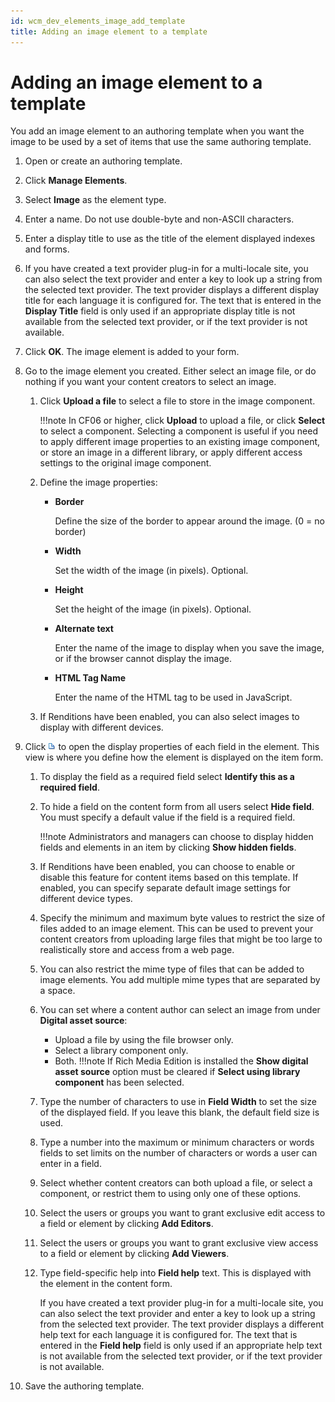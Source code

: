 ```yaml
---
id: wcm_dev_elements_image_add_template
title: Adding an image element to a template
---
```


# Adding an image element to a template


You add an image element to an authoring template when you want the image to be used by a set of items that use the same authoring template.

1.  Open or create an authoring template.

2.  Click **Manage Elements**.

3.  Select **Image** as the element type.

4.  Enter a name. Do not use double-byte and non-ASCII characters.

5.  Enter a display title to use as the title of the element displayed indexes and forms.

6.  If you have created a text provider plug-in for a multi-locale site, you can also select the text provider and enter a key to look up a string from the selected text provider. The text provider displays a different display title for each language it is configured for. The text that is entered in the **Display Title** field is only used if an appropriate display title is not available from the selected text provider, or if the text provider is not available.

7.  Click **OK**. The image element is added to your form.

8.  Go to the image element you created. Either select an image file, or do nothing if you want your content creators to select an image.

    1.  Click **Upload a file** to select a file to store in the image component.

        !!!note
            In CF06 or higher, click **Upload** to upload a file, or click **Select** to select a component. Selecting a component is useful if you need to apply different image properties to an existing image component, or store an image in a different library, or apply different access settings to the original image component.

    2.  Define the image properties:

        -   **Border**

            Define the size of the border to appear around the image. (0 = no border)

        -   **Width**

            Set the width of the image (in pixels). Optional.

        -   **Height**

            Set the height of the image (in pixels). Optional.

        -   **Alternate text**

            Enter the name of the image to display when you save the image, or if the browser cannot display the image.

        -   **HTML Tag Name**

            Enter the name of the HTML tag to be used in JavaScript.

    3.  If Renditions have been enabled, you can also select images to display with different devices.

9.  Click ![properties](../../../../../../images//propIcon.jpg) to open the display properties of each field in the element. This view is where you define how the element is displayed on the item form.

    1.  To display the field as a required field select **Identify this as a required field**.

    2.  To hide a field on the content form from all users select **Hide field**. You must specify a default value if the field is a required field.

        !!!note
            Administrators and managers can choose to display hidden fields and elements in an item by clicking **Show hidden fields**.

    3.  If Renditions have been enabled, you can choose to enable or disable this feature for content items based on this template. If enabled, you can specify separate default image settings for different device types.

    4.  Specify the minimum and maximum byte values to restrict the size of files added to an image element. This can be used to prevent your content creators from uploading large files that might be too large to realistically store and access from a web page.

    5.  You can also restrict the mime type of files that can be added to image elements. You add multiple mime types that are separated by a space.

    6.  You can set where a content author can select an image from under **Digital asset source**:

        -   Upload a file by using the file browser only.
        -   Select a library component only.
        -   Both.
        !!!note
             If Rich Media Edition is installed the **Show digital asset source** option must be cleared if **Select using library component** has been selected.

    7.  Type the number of characters to use in **Field Width** to set the size of the displayed field. If you leave this blank, the default field size is used.

    8.  Type a number into the maximum or minimum characters or words fields to set limits on the number of characters or words a user can enter in a field.

    9.  Select whether content creators can both upload a file, or select a component, or restrict them to using only one of these options.

    10. Select the users or groups you want to grant exclusive edit access to a field or element by clicking **Add Editors**.

    11. Select the users or groups you want to grant exclusive view access to a field or element by clicking **Add Viewers**.

    12. Type field-specific help into **Field help** text. This is displayed with the element in the content form.

        If you have created a text provider plug-in for a multi-locale site, you can also select the text provider and enter a key to look up a string from the selected text provider. The text provider displays a different help text for each language it is configured for. The text that is entered in the **Field help** field is only used if an appropriate help text is not available from the selected text provider, or if the text provider is not available.

10. Save the authoring template.


